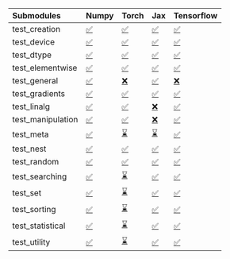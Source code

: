 | Submodules        | Numpy                                                                                                                           | Torch                                                                                                                           | Jax                                                                                                                             | Tensorflow                                                                                                                      |
|:------------------|:--------------------------------------------------------------------------------------------------------------------------------|:--------------------------------------------------------------------------------------------------------------------------------|:--------------------------------------------------------------------------------------------------------------------------------|:--------------------------------------------------------------------------------------------------------------------------------|
| test_creation     | <a href="https://github.com/unifyai/ivy/runs/8044009341?check_suite_focus=true" rel="noopener noreferrer" target="_blank">✅</a> | <a href="https://github.com/unifyai/ivy/runs/8044010851?check_suite_focus=true" rel="noopener noreferrer" target="_blank">✅</a> | <a href="https://github.com/unifyai/ivy/runs/8044012179?check_suite_focus=true" rel="noopener noreferrer" target="_blank">✅</a> | <a href="https://github.com/unifyai/ivy/runs/8044013793?check_suite_focus=true" rel="noopener noreferrer" target="_blank">✅</a> |
| test_device       | <a href="https://github.com/unifyai/ivy/runs/8044009420?check_suite_focus=true" rel="noopener noreferrer" target="_blank">✅</a> | <a href="https://github.com/unifyai/ivy/runs/8044010932?check_suite_focus=true" rel="noopener noreferrer" target="_blank">✅</a> | <a href="https://github.com/unifyai/ivy/runs/8044012254?check_suite_focus=true" rel="noopener noreferrer" target="_blank">✅</a> | <a href="https://github.com/unifyai/ivy/runs/8044013891?check_suite_focus=true" rel="noopener noreferrer" target="_blank">✅</a> |
| test_dtype        | <a href="https://github.com/unifyai/ivy/runs/8044009488?check_suite_focus=true" rel="noopener noreferrer" target="_blank">✅</a> | <a href="https://github.com/unifyai/ivy/runs/8044011011?check_suite_focus=true" rel="noopener noreferrer" target="_blank">✅</a> | <a href="https://github.com/unifyai/ivy/runs/8044012340?check_suite_focus=true" rel="noopener noreferrer" target="_blank">✅</a> | <a href="https://github.com/unifyai/ivy/runs/8044013986?check_suite_focus=true" rel="noopener noreferrer" target="_blank">✅</a> |
| test_elementwise  | <a href="https://github.com/unifyai/ivy/runs/8044009571?check_suite_focus=true" rel="noopener noreferrer" target="_blank">✅</a> | <a href="https://github.com/unifyai/ivy/runs/8044011092?check_suite_focus=true" rel="noopener noreferrer" target="_blank">✅</a> | <a href="https://github.com/unifyai/ivy/runs/8044012436?check_suite_focus=true" rel="noopener noreferrer" target="_blank">✅</a> | <a href="https://github.com/unifyai/ivy/runs/8044014058?check_suite_focus=true" rel="noopener noreferrer" target="_blank">✅</a> |
| test_general      | <a href="https://github.com/unifyai/ivy/runs/8044009660?check_suite_focus=true" rel="noopener noreferrer" target="_blank">✅</a> | <a href="https://github.com/unifyai/ivy/runs/8044011166?check_suite_focus=true" rel="noopener noreferrer" target="_blank">❌</a> | <a href="https://github.com/unifyai/ivy/runs/8044012548?check_suite_focus=true" rel="noopener noreferrer" target="_blank">✅</a> | <a href="https://github.com/unifyai/ivy/runs/8044014166?check_suite_focus=true" rel="noopener noreferrer" target="_blank">❌</a> |
| test_gradients    | <a href="https://github.com/unifyai/ivy/runs/8044009772?check_suite_focus=true" rel="noopener noreferrer" target="_blank">✅</a> | <a href="https://github.com/unifyai/ivy/runs/8044011249?check_suite_focus=true" rel="noopener noreferrer" target="_blank">✅</a> | <a href="https://github.com/unifyai/ivy/runs/8044012642?check_suite_focus=true" rel="noopener noreferrer" target="_blank">✅</a> | <a href="https://github.com/unifyai/ivy/runs/8044014274?check_suite_focus=true" rel="noopener noreferrer" target="_blank">✅</a> |
| test_linalg       | <a href="https://github.com/unifyai/ivy/runs/8044009876?check_suite_focus=true" rel="noopener noreferrer" target="_blank">✅</a> | <a href="https://github.com/unifyai/ivy/runs/8044011337?check_suite_focus=true" rel="noopener noreferrer" target="_blank">✅</a> | <a href="https://github.com/unifyai/ivy/runs/8044012757?check_suite_focus=true" rel="noopener noreferrer" target="_blank">❌</a> | <a href="https://github.com/unifyai/ivy/runs/8044014386?check_suite_focus=true" rel="noopener noreferrer" target="_blank">✅</a> |
| test_manipulation | <a href="https://github.com/unifyai/ivy/runs/8044009988?check_suite_focus=true" rel="noopener noreferrer" target="_blank">✅</a> | <a href="https://github.com/unifyai/ivy/runs/8044011400?check_suite_focus=true" rel="noopener noreferrer" target="_blank">✅</a> | <a href="https://github.com/unifyai/ivy/runs/8044012864?check_suite_focus=true" rel="noopener noreferrer" target="_blank">❌</a> | <a href="https://github.com/unifyai/ivy/runs/8044014489?check_suite_focus=true" rel="noopener noreferrer" target="_blank">✅</a> |
| test_meta         | <a href="https://github.com/unifyai/ivy/runs/8044010104?check_suite_focus=true" rel="noopener noreferrer" target="_blank">✅</a> | <a href="https://github.com/unifyai/ivy/runs/8044011462?check_suite_focus=true" rel="noopener noreferrer" target="_blank">⌛</a> | <a href="https://github.com/unifyai/ivy/runs/8044012979?check_suite_focus=true" rel="noopener noreferrer" target="_blank">⌛</a> | <a href="https://github.com/unifyai/ivy/runs/8044014577?check_suite_focus=true" rel="noopener noreferrer" target="_blank">✅</a> |
| test_nest         | <a href="https://github.com/unifyai/ivy/runs/8044010210?check_suite_focus=true" rel="noopener noreferrer" target="_blank">✅</a> | <a href="https://github.com/unifyai/ivy/runs/8044011561?check_suite_focus=true" rel="noopener noreferrer" target="_blank">✅</a> | <a href="https://github.com/unifyai/ivy/runs/8044013068?check_suite_focus=true" rel="noopener noreferrer" target="_blank">✅</a> | <a href="https://github.com/unifyai/ivy/runs/8044014690?check_suite_focus=true" rel="noopener noreferrer" target="_blank">✅</a> |
| test_random       | <a href="https://github.com/unifyai/ivy/runs/8044010302?check_suite_focus=true" rel="noopener noreferrer" target="_blank">✅</a> | <a href="https://github.com/unifyai/ivy/runs/8044011659?check_suite_focus=true" rel="noopener noreferrer" target="_blank">✅</a> | <a href="https://github.com/unifyai/ivy/runs/8044013169?check_suite_focus=true" rel="noopener noreferrer" target="_blank">✅</a> | <a href="https://github.com/unifyai/ivy/runs/8044014774?check_suite_focus=true" rel="noopener noreferrer" target="_blank">✅</a> |
| test_searching    | <a href="https://github.com/unifyai/ivy/runs/8044010413?check_suite_focus=true" rel="noopener noreferrer" target="_blank">✅</a> | <a href="https://github.com/unifyai/ivy/runs/8044011747?check_suite_focus=true" rel="noopener noreferrer" target="_blank">⌛</a> | <a href="https://github.com/unifyai/ivy/runs/8044013296?check_suite_focus=true" rel="noopener noreferrer" target="_blank">✅</a> | <a href="https://github.com/unifyai/ivy/runs/8044014857?check_suite_focus=true" rel="noopener noreferrer" target="_blank">✅</a> |
| test_set          | <a href="https://github.com/unifyai/ivy/runs/8044010522?check_suite_focus=true" rel="noopener noreferrer" target="_blank">✅</a> | <a href="https://github.com/unifyai/ivy/runs/8044011829?check_suite_focus=true" rel="noopener noreferrer" target="_blank">⌛</a> | <a href="https://github.com/unifyai/ivy/runs/8044013385?check_suite_focus=true" rel="noopener noreferrer" target="_blank">✅</a> | <a href="https://github.com/unifyai/ivy/runs/8044014933?check_suite_focus=true" rel="noopener noreferrer" target="_blank">✅</a> |
| test_sorting      | <a href="https://github.com/unifyai/ivy/runs/8044010621?check_suite_focus=true" rel="noopener noreferrer" target="_blank">✅</a> | <a href="https://github.com/unifyai/ivy/runs/8044011913?check_suite_focus=true" rel="noopener noreferrer" target="_blank">⌛</a> | <a href="https://github.com/unifyai/ivy/runs/8044013472?check_suite_focus=true" rel="noopener noreferrer" target="_blank">✅</a> | <a href="https://github.com/unifyai/ivy/runs/8044015034?check_suite_focus=true" rel="noopener noreferrer" target="_blank">✅</a> |
| test_statistical  | <a href="https://github.com/unifyai/ivy/runs/8044010718?check_suite_focus=true" rel="noopener noreferrer" target="_blank">✅</a> | <a href="https://github.com/unifyai/ivy/runs/8044011992?check_suite_focus=true" rel="noopener noreferrer" target="_blank">⌛</a> | <a href="https://github.com/unifyai/ivy/runs/8044013588?check_suite_focus=true" rel="noopener noreferrer" target="_blank">✅</a> | <a href="https://github.com/unifyai/ivy/runs/8044015151?check_suite_focus=true" rel="noopener noreferrer" target="_blank">✅</a> |
| test_utility      | <a href="https://github.com/unifyai/ivy/runs/8044010782?check_suite_focus=true" rel="noopener noreferrer" target="_blank">✅</a> | <a href="https://github.com/unifyai/ivy/runs/8044012076?check_suite_focus=true" rel="noopener noreferrer" target="_blank">⌛</a> | <a href="https://github.com/unifyai/ivy/runs/8044013691?check_suite_focus=true" rel="noopener noreferrer" target="_blank">✅</a> | <a href="https://github.com/unifyai/ivy/runs/8044015255?check_suite_focus=true" rel="noopener noreferrer" target="_blank">✅</a> |